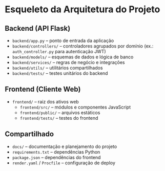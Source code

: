 # Esqueleto da Arquitetura do Projeto

## Backend (API Flask)
- `backend/app.py` – ponto de entrada da aplicação
- `backend/controllers/` – controladores agrupados por domínio (ex.: `auth_controller.py` para autenticação JWT)
- `backend/models/` – esquemas de dados e lógica de banco
- `backend/services/` – regras de negócio e integrações
- `backend/utils/` – utilitários compartilhados
- `backend/tests/` – testes unitários do backend

## Frontend (Cliente Web)
- `frontend/` – raiz dos ativos web
  - `frontend/src/` – módulos e componentes JavaScript
  - `frontend/public/` – arquivos estáticos
  - `frontend/tests/` – testes do frontend

## Compartilhado
- `docs/` – documentação e planejamento do projeto
- `requirements.txt` – dependências Python
- `package.json` – dependências do frontend
- `render.yaml` / `Procfile` – configuração de deploy

